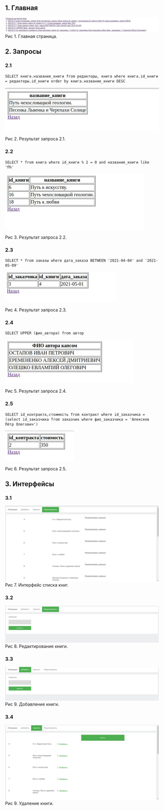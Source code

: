 ## 1. Главная

![Pict. 3](./imgs/php1.jpg)
Рис 1. Главная страница.

## 2. Запросы

### 2.1
```
SELECT книга.название_книги from редакторы, книга where книга.id_книги = редакторы.id_книги order by книга.название_книги DESC
```
![img.png](img.png)

Рис 2. Результат запроса 2.1.

### 2.2
```
SELECT * from книга where id_книги % 2 = 0 and название_книги like 'П%'
```
![img_1.png](img_1.png)

Рис 3. Результат запроса 2.2.

### 2.3
```
SELECT * from заказы where дата_заказа BETWEEN '2021-04-04' and '2021-05-09'
```
![img_2.png](img_2.png)

Рис 4. Результат запроса 2.3.

### 2.4
```
SELECT UPPER (фио_автора) from автор
```
![img_3.png](img_3.png)

Рис 5. Результат запроса 2.4.

### 2.5
```
SELECT id_контракта,стоимость from контракт where id_заказчика = (select id_заказчика from заказчик where фио_заказчика = 'Алексеев Пётр Олегович')
```
![img_4.png](img_4.png)

Рис 6. Результат запроса 2.5.

## 3. Интерфейсы

### 3.1
![img_5.png](img_5.png)
Рис 7. Интерфейс списка книг.

### 3.2
![img_6.png](img_6.png)
Рис 8. Редактирование книги.

### 3.3
![img_7.png](img_7.png)
Рис 9. Добавление книги.

### 3.4
![img_8.png](img_8.png)
Рис 9. Удаление книги.